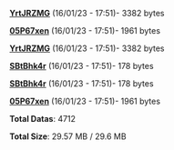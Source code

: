 [**YrtJRZMG**](/data/YrtJRZMG.txt) (16/01/23 - 17:51)- 3382 bytes

[**05P67xen**](/data/05P67xen.txt) (16/01/23 - 17:51)- 1961 bytes

[**YrtJRZMG**](/data/YrtJRZMG.txt) (16/01/23 - 17:51)- 3382 bytes

[**SBtBhk4r**](/data/SBtBhk4r.txt) (16/01/23 - 17:51)- 178 bytes

[**SBtBhk4r**](/data/SBtBhk4r.txt) (16/01/23 - 17:51)- 178 bytes

[**05P67xen**](/data/05P67xen.txt) (16/01/23 - 17:51)- 1961 bytes

**Total Datas**: 4712

**Total Size**: 29.57 MB / 29.6 MB